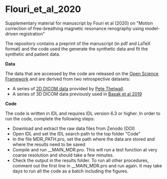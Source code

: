 # Flouri_et_al_2020
Supplementary material for manuscript by Fouri et al (2020) on "Motion correction of free-breathing magnetic resonance renography using model-driven registration"

The repository contains a preprint of the manuscript (in pdf and LaTeX format) and the code used the generate the synthetic data and fit the synthetic and patient data.

**Data**

The data that are accessed by the code are released on the [Open Science Framework](https://osf.io/asykz/) and are derived from two retrospective datasets:

- A series of [2D DICOM data](https://doi.org/10.25405/data.ncl.13180328) provided by [Pete Thelwall](https://www.ncl.ac.uk/magres/staff/profile/petethelwall.html#background).
- A series of 3D DICOM data previously used in [Basak et al 2019](https://www.sciencedirect.com/science/article/abs/pii/S0730725X18305873?via%3Dihub)

**Code**

The code is written in IDL and requires IDL version 6.3 or higher. In order to run the code, complete the following steps:

- Download and extract the raw data files from Zenodo (DOI)
- Open IDL and set the IDL search path to the top folder "Code"
- In the file MDR_PATH.pro, set the path where the data are stored and where the results need to be saved
- Compile and run __MAIN_MDR.pro. This will run a test function at very coarse resolution and should take a few minutes.
- Check the output in the results folder. To run all other procedures, comment out the first line in __MAIN_MDR.pro and run again. It may take days to run all the code as a batch including the figures. 

 
